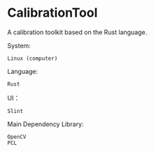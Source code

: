 # CalibrationTool

A calibration toolkit based on the Rust language.

System:

    Linux (computer)

Language:

    Rust

UI：

    Slint


Main Dependency Library:

    OpenCV
    PCL
